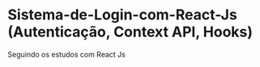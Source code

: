 # Sistema-de-Login-com-React-Js (Autenticação, Context API, Hooks)
Seguindo os estudos com React Js

